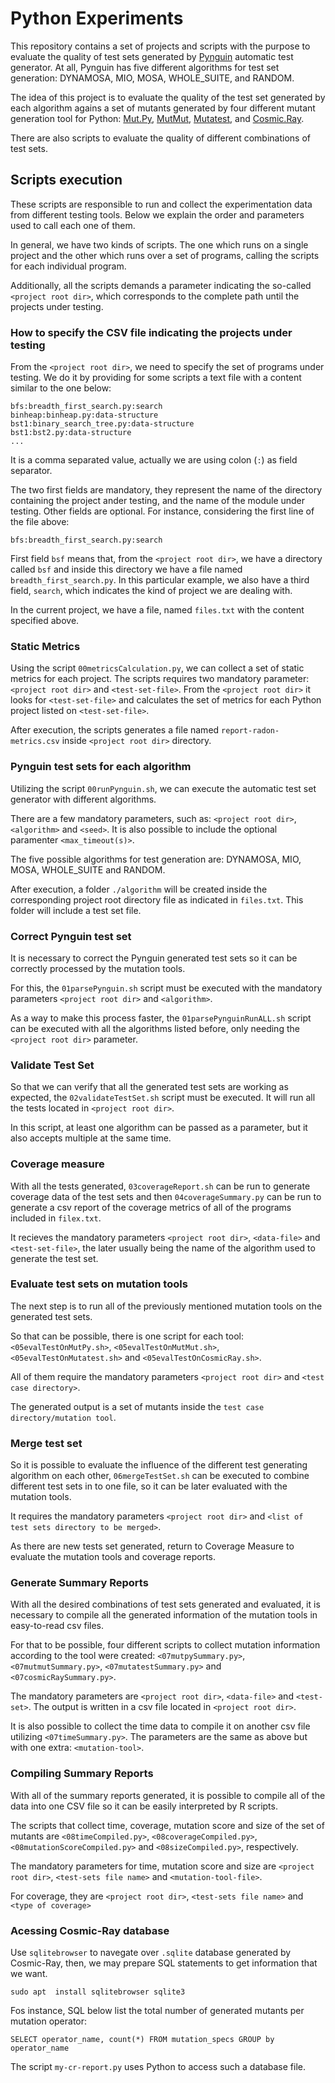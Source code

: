 # Python Experiments

This repository contains a set of projects and scripts with the purpose to evaluate the quality of test sets generated by [Pynguin](https://pypi.org/project/pynguin/) automatic test generator. At all, Pynguin has five different algorithms for test set generation: DYNAMOSA, MIO, MOSA, WHOLE_SUITE, and RANDOM.

The idea of this project is to evaluate the quality of the test set generated by each algorithm agains a set of mutants generated by four different mutant generation tool for Python: [Mut.Py](https://pypi.org/project/MutPy/), [MutMut](https://pypi.org/project/mutmut/), [Mutatest](https://pypi.org/project/mutatest/), and [Cosmic.Ray](https://pypi.org/project/cosmic-ray/).

There are also scripts to evaluate the quality of different combinations of test sets.

## Scripts execution

These scripts are responsible to run and collect the experimentation data from different testing tools. Below we explain the order and parameters used to call each one of them.

In general, we have two kinds of scripts. The one which runs on a single project and the other which runs over a set of programs, calling the scripts for each individual program.

Additionally, all the scripts demands a parameter indicating the so-called `<project root dir>`, which corresponds to the complete path until the projects under testing.

### How to specify the CSV file indicating the projects under testing

From the `<project root dir>`, we need to specify the set of programs under testing. We do it by providing for some scripts a text file with a content similar to the one below:

```
bfs:breadth_first_search.py:search
binheap:binheap.py:data-structure
bst1:binary_search_tree.py:data-structure
bst1:bst2.py:data-structure
...
```

It is a comma separated value, actually we are using colon (`:`) as field separator.

The two first fields are mandatory, they represent the name of the directory containing the project ander testing, and the name of the module under testing. Other fields are optional. For instance, considering the first line of the file above:

```
bfs:breadth_first_search.py:search
```

First field `bsf` means that, from the `<project root dir>`, we have a directory called `bsf` and inside this directory we have a file named `breadth_first_search.py`. In this particular example, we also have a third field, `search`, which indicates the kind of project we are dealing with.

In the current project, we have a file, named `files.txt` with the content specified above.

### Static Metrics

Using the script `00metricsCalculation.py`, we can collect a set of static metrics for each project. The scripts requires two mandatory parameter: `<project root dir>` and `<test-set-file>`. From the `<project root dir>` it looks for `<test-set-file>` and calculates the set of metrics for each Python project listed on `<test-set-file>`.

After execution, the scripts generates a file named `report-radon-metrics.csv` inside `<project root dir>` directory.

### Pynguin test sets for each algorithm

Utilizing the script `00runPynguin.sh`, we can execute the automatic test set generator with different algorithms.

There are a few mandatory parameters, such as: `<project root dir>`, `<algorithm>` and `<seed>`. It is also possible to include the optional paramenter `<max_timeout(s)>`.

The five possible algorithms for test generation are: DYNAMOSA, MIO, MOSA, WHOLE_SUITE and RANDOM.

After execution, a folder `./algorithm` will be created inside the corresponding project root directory file as indicated in `files.txt`. This folder will include a test set file. 

### Correct Pynguin test set

It is necessary to correct the Pynguin generated test sets so it can be correctly processed by the mutation tools.

For this, the `01parsePynguin.sh` script must be executed with the mandatory parameters `<project root dir>` and `<algorithm>`.

As a way to make this process faster, the `01parsePynguinRunALL.sh` script can be executed with all the algorithms listed before, only needing the `<project root dir>` parameter.

### Validate Test Set

So that we can verify that all the generated test sets are working as expected, the `02validateTestSet.sh` script must be executed. It will run all the tests located in `<project root dir>`.

In this script, at least one algorithm can be passed as a parameter, but it also accepts multiple at the same time.

### Coverage measure

With all the tests generated, `03coverageReport.sh` can be run to generate coverage data of the test sets and then `04coverageSummary.py` can be run to generate a csv report of the coverage metrics of all of the programs included in `filex.txt`.

It recieves the mandatory parameters `<project root dir>`, `<data-file>` and `<test-set-file>`, the later usually being the name of the algorithm used to generate the test set.

### Evaluate test sets on mutation tools

The next step is to run all of the previously mentioned mutation tools on the generated test sets. 

So that can be possible, there is one script for each tool: `<05evalTestOnMutPy.sh>`, `<05evalTestOnMutMut.sh>`, `<05evalTestOnMutatest.sh>` and `<05evalTestOnCosmicRay.sh>`.

All of them require the mandatory parameters `<project root dir>` and `<test case directory>`.

The generated output is a set of mutants inside the `test case directory/mutation tool`.

### Merge test set

So it is possible to evaluate the influence of the different test generating algorithm on each other, `06mergeTestSet.sh` can be executed to combine different test sets in to one file, so it can be later evaluated with the mutation tools. 

It requires the mandatory parameters `<project root dir>` and `<list of test sets directory to be merged>`.

As there are new tests set generated, return to Coverage Measure to evaluate the mutation tools and coverage reports.

### Generate Summary Reports
 
With all the desired combinations of test sets generated and evaluated, it is necessary to compile all the generated information of the mutation tools in easy-to-read csv files.

For that to be possible, four different scripts to collect mutation information according to the tool were created: `<07mutpySummary.py>`, `<07mutmutSummary.py>`, `<07mutatestSummary.py>` and `<07cosmicRaySummary.py>`.

The mandatory parameters are `<project root dir>`, `<data-file>` and `<test-set>`. The output is written in a csv file located in `<project root dir>`.
 
It is also possible to collect the time data to compile it on another csv file utilizing `<07timeSummary.py>`. The parameters are the same as above but with one extra: `<mutation-tool>`.

### Compiling Summary Reports

With all of the summary reports generated, it is possible to compile all of the data into one CSV file so it can be easily interpreted by R scripts.

The scripts that collect time, coverage, mutation score and size of the set of mutants are `<08timeCompiled.py>`, `<08coverageCompiled.py>`, `<08mutationScoreCompiled.py>` and `<08sizeCompiled.py>`, respectively.

The mandatory parameters for time, mutation score and size are `<project root dir>`, `<test-sets file name>` and `<mutation-tool-file>`.

For coverage, they are `<project root dir>`, `<test-sets file name>` and  `<type of coverage>`

### Acessing Cosmic-Ray database

Use `sqlitebrowser` to navegate over `.sqlite` database generated by Cosmic-Ray, then, we may prepare SQL statements to get information that we want.

```
sudo apt  install sqlitebrowser sqlite3 
```

Fos instance, SQL below list the total number of generated mutants per mutation operator:

```
SELECT operator_name, count(*) FROM mutation_specs GROUP by operator_name
```

The script `my-cr-report.py` uses Python to access such a database file.